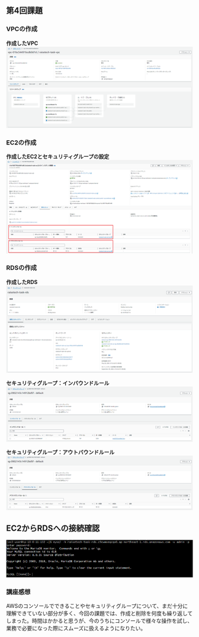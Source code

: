 ## 第4回課題

### VPCの作成
**作成したVPC**  
![](image/image01.png)

### EC2の作成
**作成したEC2とセキュリティグループの設定**  
![](image/image02.png)

### RDSの作成
**作成したRDS**  
![](image/image03.png)  

**セキュリティグループ：インバウンドルール**  
![](image/image04.png)  

**セキュリティグループ：アウトバウンドルール**  
![](image/image05.png)

## EC2からRDSへの接続確認
![](image/image06.png)

### 講座感想
AWSのコンソールでできることやセキュリティグループについて、まだ十分に理解できていない部分が多く、今回の課題では、作成と削除を何度も繰り返してしまった。時間はかかると思うが、今のうちにコンソールで様々な操作を試し、業務で必要になった際にスムーズに扱えるようになりたい。


